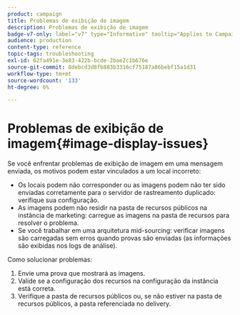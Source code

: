 ```yaml
---
product: campaign
title: Problemas de exibição de imagem
description: Problemas de exibição de imagem
badge-v7-only: label="v7" type="Informative" tooltip="Applies to Campaign Classic v7 only"
audience: production
content-type: reference
topic-tags: troubleshooting
exl-id: 62fa491e-3e83-422b-bcde-2bae2c1b676e
source-git-commit: 8debcd3d8fb883b3316cf75187a86bebf15a1d31
workflow-type: tm+mt
source-wordcount: '133'
ht-degree: 6%

---
```


# Problemas de exibição de imagem{#image-display-issues}



Se você enfrentar problemas de exibição de imagem em uma mensagem enviada, os motivos podem estar vinculados a um local incorreto:

* Os locais podem não corresponder ou as imagens podem não ter sido enviadas corretamente para o servidor de rastreamento duplicado: verifique sua configuração.
* As imagens podem não residir na pasta de recursos públicos na instância de marketing: carregue as imagens na pasta de recursos para resolver o problema.
* Se você trabalhar em uma arquitetura mid-sourcing: verificar imagens são carregadas sem erros quando provas são enviadas (as informações são exibidas nos logs de análise).

Como solucionar problemas:

1. Envie uma prova que mostrará as imagens.
1. Valide se a configuração dos recursos na configuração da instância está correta.
1. Verifique a pasta de recursos públicos ou, se não estiver na pasta de recursos públicos, a pasta referenciada no delivery.
